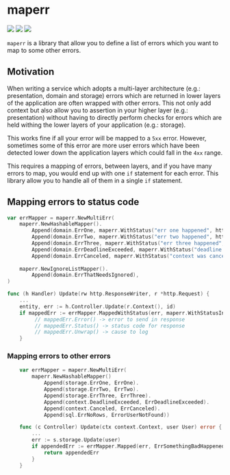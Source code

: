 # maperr
[![][languagego img]][languagego]
[![][buildstatus img]][buildstatus]
[![][coverage img]][coverage]

`maperr` is a library that allow you to define a list of errors which you want to map to some other errors.

## Motivation

When writing a service which adopts a multi-layer architecture (e.g.: presentation, domain and storage) errors which are
returned in lower layers of the application are often wrapped with other errors. 
This not only add context but also allow you to assertion in your higher layer (e.g.: presentation) 
without having to directly perform checks for errors which are held withing the lower layers of your application (e.g.: storage).

This works fine if all your error will be mapped to a `5xx` error. However, sometimes some of this error are more user
errors which have been detected lower down the application layers which could fall in the `4xx` range.

This requires a mapping of errors, between layers, and if you have many errors to map, you would end up with one `if` statement
for each error. This library allow you to handle all of them in a single `if` statement.

## Mapping errors to status code

```go
var errMapper = maperr.NewMultiErr(
	maperr.NewHashableMapper().
		Append(domain.ErrOne, maperr.WithStatus("err one happened", http.StatusInternalServerError)).
		Append(domain.ErrTwo, maperr.WithStatus("err two happened", http.StatusBadRequest)).
		Append(domain.ErrThree, maperr.WithStatus("err three happened", http.StatusConflict)).
		Append(domain.ErrDeadlineExceeded, maperr.WithStatus("deadline exceeded", http.StatusBadRequest)).
		Append(domain.ErrCanceled, maperr.WithStatus("context was cancelled", http.StatusBadRequest)),
    
	maperr.NewIgnoreListMapper().
        Append(domain.ErrThatNeedsIgnored),
)

func (h Handler) Update(rw http.ResponseWriter, r *http.Request) {
    ...
    entity, err := h.Controller.Update(r.Context(), id)
    if mappedErr := errMapper.MappedWithStatus(err, maperr.WithStatusInternalServerError); mappedErr != nil {
    	 // mappedErr.Error() -> error to send in response
         // mappedErr.Status() -> status code for response
         // mappedErr.Unwrap() -> cause to log
    }
```

### Mapping errors to other errors

```go
    var errMapper = maperr.NewMultiErr(
        maperr.NewHashableMapper()
            Append(storage.ErrOne, ErrOne).
            Append(storage.ErrTwo, ErrTwo).
            Append(storage.ErrThree, ErrThree).
            Append(context.DeadlineExceeded, ErrDeadlineExceeded).
            Append(context.Canceled, ErrCanceled).
            Append(sql.ErrNoRows, ErrorUserNotFound))

    func (c Controller) Update(ctx context.Context, user User) error {
        ...
        err := s.storage.Update(user)
        if appendedErr := errMapper.Mapped(err, ErrSomethingBadHappened); appendedErr != nil {
            return appendedErr
        }
    }
```

[buildstatus img]:https://travis-ci.com/iZettle/maperr.svg?token=Gc7Chex1j1M4SzP7wjCm&branch=master
[buildstatus]:https://travis-ci.com/iZettle/maperr
[coverage img]:https://coveralls.io/repos/github/iZettle/maperr/badge.svg?branch=master&t=CxfFwY
[coverage]:https://coveralls.io/github/iZettle/maperr?branch=master
[languagego]:https://golang.org
[languagego img]:https://img.shields.io/badge/language-golang-77CDDD.svg?style=flat
